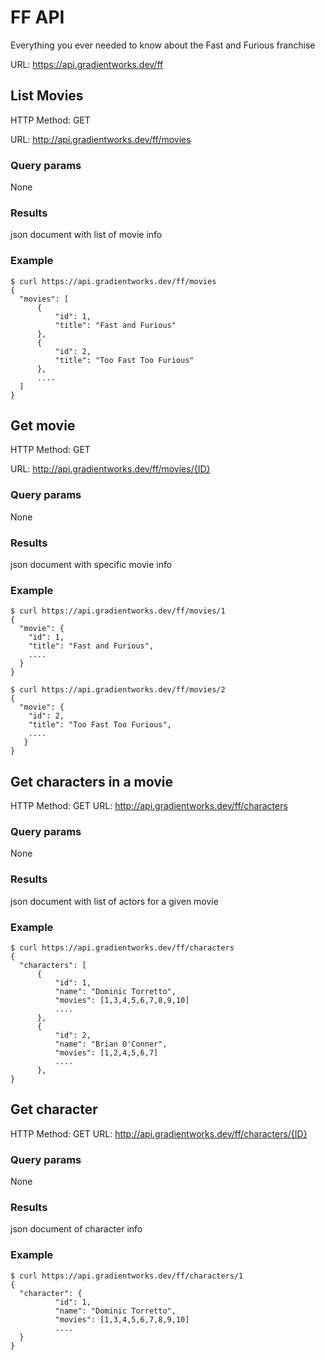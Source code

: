 # FF API

Everything you ever needed to know about the Fast and Furious franchise

URL: https://api.gradientworks.dev/ff

## List Movies

HTTP Method: GET

URL: http://api.gradientworks.dev/ff/movies

### Query params

None

### Results

json document with list of movie info

### Example

```
$ curl https://api.gradientworks.dev/ff/movies
{
  "movies": [
      {
          "id": 1,
          "title": "Fast and Furious"
      },
      {
          "id": 2,
          "title": "Too Fast Too Furious"
      },
      ....
  ]
}
```

## Get movie

HTTP Method: GET

URL: http://api.gradientworks.dev/ff/movies/{ID}

### Query params

None

### Results

json document with specific movie info

### Example

```
$ curl https://api.gradientworks.dev/ff/movies/1
{
  "movie": {
    "id": 1,
    "title": "Fast and Furious",
    ....
  }
}

$ curl https://api.gradientworks.dev/ff/movies/2
{
  "movie": {
    "id": 2,
    "title": "Too Fast Too Furious",
    ....
   }
}
```

## Get characters in a movie

HTTP Method: GET
URL: http://api.gradientworks.dev/ff/characters

### Query params

None

### Results

json document with list of actors for a given movie

### Example

```
$ curl https://api.gradientworks.dev/ff/characters
{
  "characters": [
      {
          "id": 1,
          "name": "Dominic Torretto",
          "movies": [1,3,4,5,6,7,8,9,10]
          ....
      },
      {
          "id": 2,
          "name": "Brian O'Conner",
          "movies": [1,2,4,5,6,7]
          ....
      },
}
```

## Get character

HTTP Method: GET
URL: http://api.gradientworks.dev/ff/characters/{ID}

### Query params

None

### Results

json document of character info

### Example

```
$ curl https://api.gradientworks.dev/ff/characters/1
{
  "character": {
          "id": 1,
          "name": "Dominic Torretto",
          "movies": [1,3,4,5,6,7,8,9,10]
          ....
  }
}
```